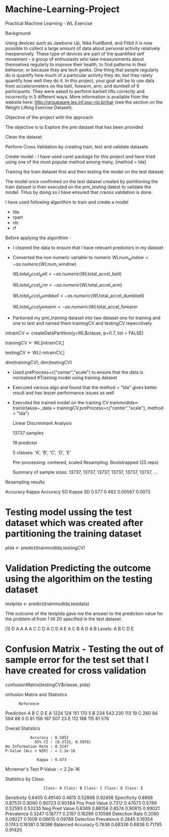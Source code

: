 Machine-Learning-Project
========================
Practical Machine Learning - WL Exercise 

Background

Using devices such as Jawbone Up, Nike FuelBand, and Fitbit it is now possible to collect a large amount of data about personal activity relatively inexpensively. These type of devices are part of the quantified self movement – a group of enthusiasts who take measurements about themselves regularly to improve their health, to find patterns in their behavior, or because they are tech geeks. One thing that people regularly do is quantify how much of a particular activity they do, but they rarely quantify how well they do it. In this project, your goal will be to use data from accelerometers on the belt, forearm, arm, and dumbell of 6 participants. They were asked to perform barbell lifts correctly and incorrectly in 5 different ways. More information is available from the website here: http://groupware.les.inf.puc-rio.br/har (see the section on the Weight Lifting Exercise Dataset). 

Objective of the project with the approach

  The objective is to Explore the pmi dataset that has been provided

  Clean the dataset

  Perform Cross Validation by creating train, test and validate datasets

  Create model - I have used caret package for this project and have tried using one of the most popular method among many,    [method = lda]

  Training the train dataset first and then testing the model on the test dataset 

  The model once confirmed on the test dataset created by partitioning the train dataset is then executed on the pmi_testing   datest to validate the model. THus by doing so I have ensured that creoss validation is done.
  
  
I have used following algorithim to train and create a model
  - lda
  - rpart
  - nb
  - rf

Before applying the algorithim -
 - I cleaned the data to ensure that I have relevant predictors in my dataset 
 - Converted the non numeric variable to numeric
   WL$num_window <- as.numeric(WL$num_window)

   WL$total_accel_belt <- as.numeric(WL$total_accel_belt)
  
   WL$total_accel_arm <- as.numeric(WL$total_accel_arm)
  
   WL$total_accel_dumbbell <- as.numeric(WL$total_accel_dumbbell)
  
   WL$total_accel_forearm <- as.numeric(WL$total_accel_forearm
   
 - Partioned my pmi_training dataset into two dataset one for training and one to test and named them trainingCV and testingCV repecctively
 
 intrainCV <- createDataPartition(y=WL$classe, p=0.7, list = FALSE)
 
 trainingCV <- WL[intrainCV,]
 
 testingCV  <- WL[-intrainCV,]
 
 dim(trainingCV); dim(testingCV)
 
 
 
 - Used preProcess=c("center","scale") to ensure that the data is normalised
 #Training model using training dataset

 - Executed various algo and found that the method = "lda" gives better result and has lesser performance issues as well
 - Executed the trained model on the training CV
 trainmodlda<-train(classe~.,data = trainingCV,preProcess=c("center","scale"), method = "lda")
 
      Linear Discriminant Analysis 

     13737 samples
     
     19 predictor
      
     5 classes: 'A', 'B', 'C', 'D', 'E' 

      Pre-processing: centered, scaled 
      Resampling: Bootstrapped (25 reps) 

    Summary of sample sizes: 13737, 13737, 13737, 13737, 13737, 13737, ... 

Resampling results

  Accuracy  Kappa  Accuracy SD  Kappa SD
  0.577     0.462  0.00567      0.0072  
 
 
 
# Testing model ussing the test dataset which was created after partitioning the training dataset
plda <- predict(trainmodlda,testingCV)

# Validation Predicting the outcome using the algorithim on the testing dataset
testplda <- predict(trainmodlda,testdata)

THe outcome of the testplda gave me the answer to the prediction value for the problem id from 1 till 20 specified in the test dataset.


[1] D A A A A C C D A C D A E A C B A D A B
Levels: A B C D E

# Confusion Matrix - Testing the out of sample error for the test set that I have created for cross validation

confusionMatrix(testingCV$classe, plda)

onfusion Matrix and Statistics

          Reference
Prediction    A    B    C    D    E
         A 1224  124  151  170    5
         B  234  543  230  113   19
         C  260   84  594   88    0
         D   81  156  197  507   23
         E  112  198  115   81  576

Overall Statistics
                                          
               Accuracy : 0.5852          
                 95% CI : (0.5725, 0.5978)
    No Information Rate : 0.3247          
    P-Value [Acc > NIR] : < 2.2e-16       
                                          
                  Kappa : 0.473           
 Mcnemar's Test P-Value : < 2.2e-16       

Statistics by Class:

                     Class: A Class: B Class: C Class: D Class: E
Sensitivity            0.6405  0.49140   0.4615  0.52868  0.92456
Specificity            0.8868  0.87531   0.9060  0.90723  0.90384
Pos Pred Value         0.7312  0.47673   0.5789  0.52593  0.53235
Neg Pred Value         0.8369  0.88158   0.8574  0.90815  0.99021
Prevalence             0.3247  0.18777   0.2187  0.16296  0.10586
Detection Rate         0.2080  0.09227   0.1009  0.08615  0.09788
Detection Prevalence   0.2845  0.19354   0.1743  0.16381  0.18386
Balanced Accuracy      0.7636  0.68336   0.6838  0.71795  0.91420


  


